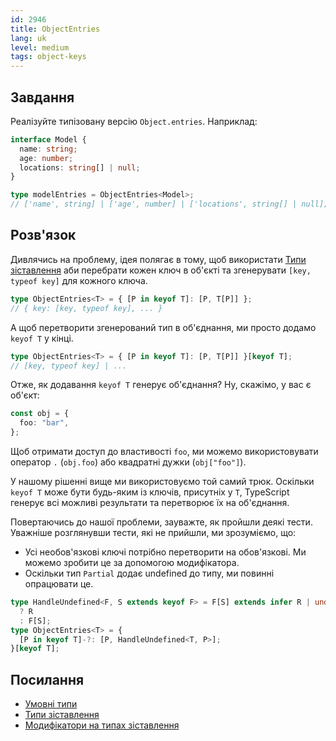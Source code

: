 ```yaml
---
id: 2946
title: ObjectEntries
lang: uk
level: medium
tags: object-keys
---
```


## Завдання

Реалізуйте типізовану версію `Object.entries`. Наприклад:

```ts
interface Model {
  name: string;
  age: number;
  locations: string[] | null;
}

type modelEntries = ObjectEntries<Model>;
// ['name', string] | ['age', number] | ['locations', string[] | null];
```

## Розв'язок

Дивлячись на проблему, ідея полягає в тому, щоб використати
[Типи зіставлення](https://www.typescriptlang.org/docs/handbook/2/mapped-types.html)
аби перебрати кожен ключ в об'єкті та згенерувати `[key, typeof key]` для кожного ключа.

```ts
type ObjectEntries<T> = { [P in keyof T]: [P, T[P]] };
// { key: [key, typeof key], ... }
```

А щоб перетворити згенерований тип в об'єднання, ми просто додамо `keyof T` у кінці.

```ts
type ObjectEntries<T> = { [P in keyof T]: [P, T[P]] }[keyof T];
// [key, typeof key] | ...
```

Отже, як додавання `keyof T` генерує об'єднання? Ну, скажімо, у вас є об'єкт:

```ts
const obj = {
  foo: "bar",
};
```

Щоб отримати доступ до властивості `foo`, ми можемо використовувати оператор `.` (`obj.foo`)
або квадратні дужки (`obj["foo"]`).

У нашому рішенні вище ми використовуємо той самий трюк. Оскільки `keyof T` може бути
будь-яким із ключів, присутніх у `T`, TypeScript генерує всі можливі результати
та перетворює їх на об'єднання.

Повертаючись до нашої проблеми, зауважте, як пройшли деякі тести.
Уважніше розглянувши тести, які не прийшли, ми зрозуміємо, що:

- Усі необов'язкові ключі потрібно перетворити на обов'язкові. Ми можемо зробити це
за допомогою модифікатора.
- Оскільки тип `Partial` додає undefined до типу, ми повинні опрацювати це.

```ts
type HandleUndefined<F, S extends keyof F> = F[S] extends infer R | undefined
  ? R
  : F[S];
type ObjectEntries<T> = {
  [P in keyof T]-?: [P, HandleUndefined<T, P>];
}[keyof T];
```

## Посилання

- [Умовні типи](https://www.typescriptlang.org/docs/handbook/2/conditional-types.html)
- [Типи зіставлення](https://www.typescriptlang.org/docs/handbook/2/mapped-types.html)
- [Модифікатори на типах зіставлення](https://www.typescriptlang.org/docs/handbook/2/mapped-types.html#mapping-modifiers)
